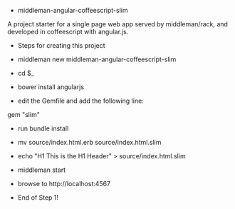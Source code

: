 * middleman-angular-coffeescript-slim

A project starter for a single page web app served by middleman/rack,
and developed in coffeescript with angular.js.

* Steps for creating this project

* middleman new middleman-angular-coffeescript-slim
* cd $_
* bower install angularjs
* edit the Gemfile and add the following line:

gem "slim"

* run bundle install
* mv source/index.html.erb source/index.html.slim
* echo "H1 This is the H1 Header" > source/index.html.slim
* middleman start
* browse to http://localhost:4567

* End of Step 1! 




